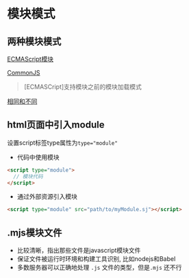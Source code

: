 # 模块模式

## 两种模块模式

[ECMAScript模块](javascript-module-es6.md)

[CommonJS](javascript-module-commonjs.md)

> [ECMASCript]支持模块之前的模块加载模式

[相同和不同](javascript-module-of-es-and-commonjs.md)

## html页面中引入module

设置script标签type属性为`type="module"`

- 代码中使用模块

```html
<script type="module">
  // 模块代码
</script>
```
- 通过外部资源引入模块

```html
<script type="module" src="path/to/myModule.sj"></script>
```

## .mjs模块文件

- 比较清晰，指出那些文件是javascript模块文件
- 保证文件被运行时环境和构建工具识别, 比如nodejs和Babel
- 多数服务器可以正确地处理 `.js` 文件的类型，但是`.mjs` 还不行
